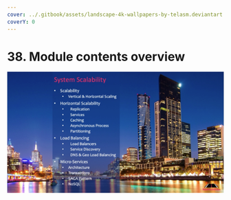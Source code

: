 ```yaml
---
cover: ../.gitbook/assets/landscape-4k-wallpapers-by-telasm.deviantart.com (27).jpg
coverY: 0
---
```


# 38. Module contents overview

![](<../.gitbook/assets/System Scalability.png>)
